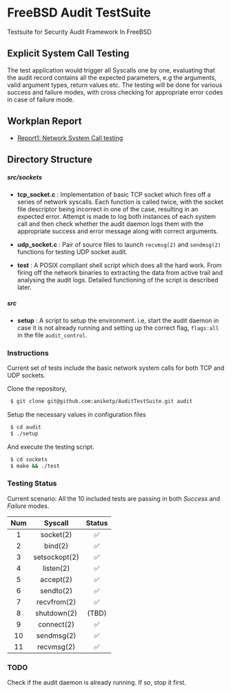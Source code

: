 # FreeBSD Audit TestSuite
Testsuite for Security Audit Framework In FreeBSD

## Explicit System Call Testing

The test application would trigger all Syscalls one by one, evaluating that the audit record contains all the expected parameters, e.g the arguments, valid argument types, return values etc. The testing will be done for various success and failure modes, with cross checking for appropriate error codes in case of failure mode.

## Workplan Report
* [Report1: Network System Call testing](https://gist.github.com/aniketp/4311599ab72efe73d8a3d3e1c93f3759)

## Directory Structure

##### src/sockets
* **tcp_socket.c** : Implementation of basic TCP socket which fires off a series of network syscalls. Each function is called twice, with the socket file descriptor being incorrect in one of the case, resulting in an expected error. Attempt is made to log both instances of each system call and then check whether the audit daemon logs them with the appropriate success and error message along with correct arguments.

* **udp_socket.c** : Pair of source files to launch `recvmsg(2)` and `sendmsg(2)` functions for testing UDP socket audit.

* **test** : A POSIX compliant shell script which does all the hard work. From firing off the network binaries to extracting the data from active trail and analysing the audit logs. Detailed functioning of the script is described later.

##### src
* **setup** : A script to setup the environment. i.e, start the audit daemon in case it is not already running and setting up the correct flag, `flags:all` in the file `audit_control`.


### Instructions
Current set of tests include the basic network system calls for both TCP and UDP sockets.

Clone the repository,
```bash
 $ git clone git@github.com:aniketp/AuditTestSuite.git audit
```

Setup the necessary values in configuration files
```bash
 $ cd audit
 $ ./setup
```

And execute the testing script.
```bash
 $ cd sockets
 $ make && ./test
```

### Testing Status

Current scenario: All the 10 included tests are passing in both *Success* and *Failure* modes.

|  Num  |	Syscall	 |  Status
|:-----:|:---------:|:-----------------:
1       |socket(2)	 	|:white_check_mark:
2       |bind(2)		|:white_check_mark:
3       |setsockopt(2)  |:white_check_mark:
4       |listen(2)      |:white_check_mark:
5       |accept(2)		|:white_check_mark:
6       |sendto(2)		|:white_check_mark:
7       |recvfrom(2)	|:white_check_mark:
8       |shutdown(2)	| (TBD)
9       |connect(2)     |:white_check_mark:
10      |sendmsg(2)     |:white_check_mark:
11      |recvmsg(2)     |:white_check_mark:

### TODO
Check if the audit daemon is already running. If so, stop it first.
